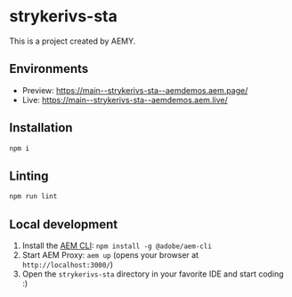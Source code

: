 # strykerivs-sta

This is a project created by AEMY.

## Environments

- Preview: https://main--strykerivs-sta--aemdemos.aem.page/
- Live: https://main--strykerivs-sta--aemdemos.aem.live/

## Installation

```sh
npm i
```

## Linting

```sh
npm run lint
```

## Local development

1. Install the [AEM CLI](https://github.com/adobe/helix-cli): `npm install -g @adobe/aem-cli`
1. Start AEM Proxy: `aem up` (opens your browser at `http://localhost:3000/`)
1. Open the `strykerivs-sta` directory in your favorite IDE and start coding :)